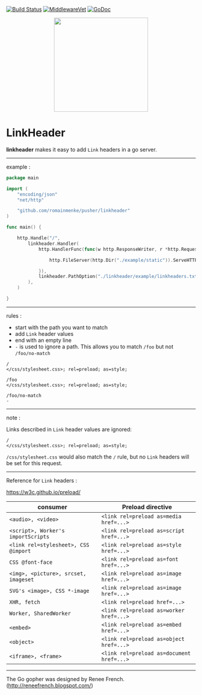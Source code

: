 [![Build Status](https://travis-ci.org/romainmenke/pusher.svg?branch=master)](https://travis-ci.org/romainmenke/pusher)
[![MiddlewareVet](https://middleware.vet/github.com/romainmenke/pusher.svg)](https://middleware.vet#github.com/romainmenke/pusher)
[![GoDoc](https://godoc.org/github.com/romainmenke/pusher?status.svg)](https://godoc.org/github.com/romainmenke/pusher/linkheader)

<p align="center">
  <img src="https://cloud.githubusercontent.com/assets/11521496/24838540/070645b2-1d4a-11e7-9c39-900371d5fda3.png" width="250"/>
</p>

# LinkHeader

**linkheader** makes it easy to add `Link` headers in a go server.

---

example :

```go
package main

import (
	"encoding/json"
	"net/http"

	"github.com/romainmenke/pusher/linkheader"
)

func main() {

	http.Handle("/",
		linkheader.Handler(
			http.HandlerFunc(func(w http.ResponseWriter, r *http.Request) {

				http.FileServer(http.Dir("./example/static")).ServeHTTP(w, r)

			}),
			linkheader.PathOption("./linkheader/example/linkheaders.txt"),
		),
	)

}
```

---

rules :

- start with the path you want to match
- add `Link` header values
- end with an empty line
- `-` is used to ignore a path. This allows you to match `/foo` but not `/foo/no-match`

```
/
</css/stylesheet.css>; rel=preload; as=style;

/foo
</css/stylesheet.css>; rel=preload; as=style;

/foo/no-match
-
```

---

note :

Links described in `Link` header values are ignored:

```
/
</css/stylesheet.css>; rel=preload; as=style;
```

`/css/stylesheet.css` would also match the `/` rule, but no `Link` headers will be set for this request.

---

Reference for `Link` headers :

https://w3c.github.io/preload/

| consumer | Preload directive |
|----------|-------------------|
| `<audio>, <video>` | `<link rel=preload as=media href=...>` |
| `<script>, Worker's importScripts` | `<link rel=preload as=script href=...>` |
| `<link rel=stylesheet>, CSS @import` | `<link rel=preload as=style href=...>` |
| `CSS @font-face` | `<link rel=preload as=font href=...>` |
| `<img>, <picture>, srcset, imageset` | `<link rel=preload as=image href=...>` |
| `SVG's <image>, CSS *-image` | `<link rel=preload as=image href=...>` |
| `XHR, fetch` | `<link rel=preload href=...>` |
| `Worker, SharedWorker` | `<link rel=preload as=worker href=...>` |
| `<embed>` | `<link rel=preload as=embed href=...>` |
| `<object>` | `<link rel=preload as=object href=...>` |
| `<iframe>, <frame>` | `<link rel=preload as=document href=...>` |

---

The Go gopher was designed by Renee French. (http://reneefrench.blogspot.com/)
